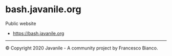 # bash.javanile.org

Public website

* https://bash.javanile.org

----

© Copyright 2020 Javanile - A community project by Francesco Bianco.
